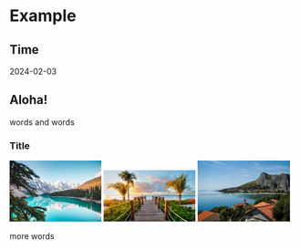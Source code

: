 # Example

## Time

2024-02-03

## Aloha!

words and words

### Title

<img src="./examples/image/pic1.jpeg" width="32%">

<img src="./examples/image/pic2.jpeg" width="32%">

<img src="./examples/image/pic3.jpeg" width="32%">

more words